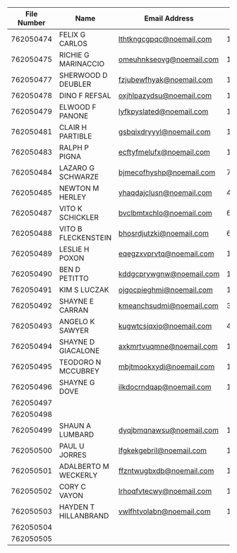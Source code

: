 | File Number | Name                 | Email Address                                               | DOB        | PID(PREPROD) |
| ----------- | -------------------- | ----------------------------------------------------------- | ---------- | ------------ |
| 762050474   | FELIX G CARLOS       | [lthtkngcgpqc@noemail.com](mailto:lthtkngcgpqc@noemail.com) | 1/1/1951   | 31256249     |
| 762050475   | RICHIE G MARINACCIO  | [omeuhnkseovg@noemail.com](mailto:omeuhnkseovg@noemail.com) | 1/1/1951   | 31256250     |
| 762050477   | SHERWOOD D DEUBLER   | [fzjubewfhyak@noemail.com](mailto:fzjubewfhyak@noemail.com) | 1/1/1951   | 31256252     |
| 762050478   | DINO F REFSAL        | [oxjhlpazydsu@noemail.com](mailto:oxjhlpazydsu@noemail.com) | 1/1/1951   | 31256253     |
| 762050479   | ELWOOD F PANONE      | [lyfkpyslated@noemail.com](mailto:lyfkpyslated@noemail.com) | 1/1/1951   | 31256254     |
| 762050481   | CLAIR H PARTIBLE     | [gsbqixdryyyl@noemail.com](mailto:gsbqixdryyyl@noemail.com) | 1/1/1951   | 31256256     |
| 762050483   | RALPH P PIGNA        | [ecftyfmelufx@noemail.com](mailto:ecftyfmelufx@noemail.com) | 1/1/1951   | 31256258     |
| 762050484   | LAZARO G SCHWARZE    | [bjmecofhyshp@noemail.com](mailto:bjmecofhyshp@noemail.com) | 7/29/1980  | 31256259     |
| 762050485   | NEWTON M HERLEY      | [yhaqdajclusn@noemail.com](mailto:yhaqdajclusn@noemail.com) | 4/13/1980  | 31256260     |
| 762050487   | VITO K SCHICKLER     | [bvclbmtxchlo@noemail.com](mailto:bvclbmtxchlo@noemail.com) | 6/22/1950  | 31256262     |
| 762050488   | VITO B FLECKENSTEIN  | [bhosrdjutzki@noemail.com](mailto:bhosrdjutzki@noemail.com) | 6/2/1950   | 31256263     |
| 762050489   | LESLIE H POXON       | [eqegzxvprvtq@noemail.com](mailto:eqegzxvprvtq@noemail.com) | 1/1/1951   | 31256264     |
| 762050490   | BEN D PETITTO        | [kddgcprywgnw@noemail.com](mailto:kddgcprywgnw@noemail.com) | 1/1/1951   | 31256265     |
| 762050491   | KIM S LUCZAK         | [ojgocpieghmi@noemail.com](mailto:ojgocpieghmi@noemail.com) | 1/7/1980   | 31256266     |
| 762050492   | SHAYNE E CARRAN      | [kmeanchsudmi@noemail.com](mailto:kmeanchsudmi@noemail.com) | 3/12/1980  | 31256267     |
| 762050493   | ANGELO K SAWYER      | [kugwtcsjqxio@noemail.com](mailto:kugwtcsjqxio@noemail.com) | 4/4/1980   | 31256268     |
| 762050494   | SHAYNE D GIACALONE   | [axkmrtvuqmne@noemail.com](mailto:axkmrtvuqmne@noemail.com) | 12/24/1980 | 31256269     |
| 762050495   | TEODORO N MCCUBREY   | [mbjtmookxydi@noemail.com](mailto:mbjtmookxydi@noemail.com) | 1/18/1980  | 31256270     |
| 762050496   | SHAYNE G DOVE        | [ilkdocrndqap@noemail.com](mailto:ilkdocrndqap@noemail.com) | 12/18/1980 | 31256271     |
| 762050497   |                      |                                                             |            | 31256272     |
| 762050498   |                      |                                                             |            | 31256273     |
| 762050499   | SHAUN A LUMBARD      | [dyqjbmqnawsu@noemail.com](mailto:dyqjbmqnawsu@noemail.com) | 1/1/1951   | 31256274     |
| 762050500   | PAUL U JORRES        | [lfgkekgebril@noemail.com](mailto:lfgkekgebril@noemail.com) | 1/1/1951   | 31256275     |
| 762050501   | ADALBERTO M WECKERLY | [ffzntwugbxdb@noemail.com](mailto:ffzntwugbxdb@noemail.com) | 1/1/1951   | 31256276     |
| 762050502   | CORY C VAYON         | [lrhoqfvtecwy@noemail.com](mailto:lrhoqfvtecwy@noemail.com) | 1/1/1951   | 31256277     |
| 762050503   | HAYDEN T HILLANBRAND | [vwlfhtvolabn@noemail.com](mailto:vwlfhtvolabn@noemail.com) | 12/25/1980 | 31256278     |
| 762050504   |                      |                                                             |            | 31256279     |
| 762050505   |                      |                                                             |            | 31256280     |
